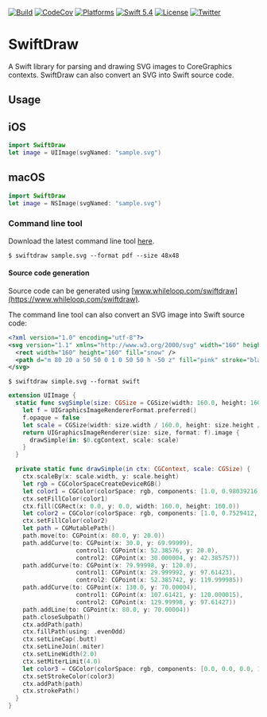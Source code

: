 [![Build](https://github.com/swhitty/SwiftDraw/actions/workflows/build.yml/badge.svg)](https://github.com/swhitty/SwiftDraw/actions/workflows/build.yml)
[![CodeCov](https://codecov.io/gh/swhitty/SwiftDraw/graphs/badge.svg)](https://codecov.io/gh/swhitty/SwiftDraw)
[![Platforms](https://img.shields.io/badge/platforms-iOS%20|%20Mac%20|%20Linux-lightgray.svg)](https://github.com/swhitty/SwiftDraw/blob/main/Package.swift)
[![Swift 5.4](https://img.shields.io/badge/swift-5.4-red.svg?style=flat)](https://developer.apple.com/swift)
[![License](https://img.shields.io/badge/license-zlib-lightgrey.svg)](https://opensource.org/licenses/Zlib)
[![Twitter](https://img.shields.io/badge/twitter-@simonwhitty-blue.svg)](http://twitter.com/simonwhitty)

# SwiftDraw

A Swift library for parsing and drawing SVG images to CoreGraphics contexts.  SwiftDraw can also convert an SVG into Swift source code.

## Usage

## iOS

```swift
import SwiftDraw
let image = UIImage(svgNamed: "sample.svg")
```

## macOS

```swift
import SwiftDraw
let image = NSImage(svgNamed: "sample.svg")
```

### Command line tool

Download the latest command line tool [here](https://github.com/swhitty/SwiftDraw/releases/latest/download/SwiftDraw.dmg).

`$ swiftdraw sample.svg --format pdf --size 48x48`


#### Source code generation

Source code can be generated using [www.whileloop.com/swiftdraw](https://www.whileloop.com/swiftdraw).

The command line tool can also convert an SVG image into Swift source code:

```xml
<?xml version="1.0" encoding="utf-8"?>
<svg version="1.1" xmlns="http://www.w3.org/2000/svg" width="160" height="160">
  <rect width="160" height="160" fill="snow" />
  <path d="m 80 20 a 50 50 0 1 0 50 50 h -50 z" fill="pink" stroke="black" stroke-width="2"/>
</svg>
```

`$ swiftdraw simple.svg --format swift`

```swift
extension UIImage {
  static func svgSimple(size: CGSize = CGSize(width: 160.0, height: 160.0)) -> UIImage {
    let f = UIGraphicsImageRendererFormat.preferred()
    f.opaque = false
    let scale = CGSize(width: size.width / 160.0, height: size.height / 160.0)
    return UIGraphicsImageRenderer(size: size, format: f).image {
      drawSimple(in: $0.cgContext, scale: scale)
    }
  }

  private static func drawSimple(in ctx: CGContext, scale: CGSize) {
    ctx.scaleBy(x: scale.width, y: scale.height)
    let rgb = CGColorSpaceCreateDeviceRGB()
    let color1 = CGColor(colorSpace: rgb, components: [1.0, 0.98039216, 0.98039216, 1.0])!
    ctx.setFillColor(color1)
    ctx.fill(CGRect(x: 0.0, y: 0.0, width: 160.0, height: 160.0))
    let color2 = CGColor(colorSpace: rgb, components: [1.0, 0.7529412, 0.79607844, 1.0])!
    ctx.setFillColor(color2)
    let path = CGMutablePath()
    path.move(to: CGPoint(x: 80.0, y: 20.0))
    path.addCurve(to: CGPoint(x: 30.0, y: 69.99999),
                   control1: CGPoint(x: 52.38576, y: 20.0),
                   control2: CGPoint(x: 30.000004, y: 42.385757))
    path.addCurve(to: CGPoint(x: 79.99998, y: 120.0),
                   control1: CGPoint(x: 29.999992, y: 97.61423),
                   control2: CGPoint(x: 52.385742, y: 119.999985))
    path.addCurve(to: CGPoint(x: 130.0, y: 70.00004),
                   control1: CGPoint(x: 107.61421, y: 120.000015),
                   control2: CGPoint(x: 129.99998, y: 97.61427))
    path.addLine(to: CGPoint(x: 80.0, y: 70.00004))
    path.closeSubpath()
    ctx.addPath(path)
    ctx.fillPath(using: .evenOdd)
    ctx.setLineCap(.butt)
    ctx.setLineJoin(.miter)
    ctx.setLineWidth(2.0)
    ctx.setMiterLimit(4.0)
    let color3 = CGColor(colorSpace: rgb, components: [0.0, 0.0, 0.0, 1.0])!
    ctx.setStrokeColor(color3)
    ctx.addPath(path)
    ctx.strokePath()
  }
}
```
